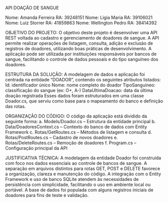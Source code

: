 API DOAÇÃO DE SANGUE

Nome: Amanda Ferreira RA: 39248151
Nome: Ligia Maria RA: 39106021
Nome: Luiz Storrer RA: 41859863
Nome: Wellington Pedro RA: 38414392

OBJETIVO DO PROJETO: O objetivo deste projeto é desenvolver uma API REST voltada
ao cadastro e gerenciamento de doadores de sangue. A API permite realizar operações de
listagem, consulta, adição e exclusão de registros de doadores, utilizando boas práticas de
desenvolvimento. A aplicação pode ser utilizada por instituições responsáveis por bancos de
sangue, facilitando o controle de dados pessoais e do tipo sanguíneo dos doadores. 

ESTRUTURA DA SOLUÇÃO: A modelagem de dados e aplicação foi centrada na entidade
“DOADOR”, contendo os seguintes atributos listados:
 Id: identificador único
 Nome: nome completo do doador
 TipoSanguineo: classificação do sangue (ex: O+, A-)
 DataUltimaDoacao: data da última doação registrada
Esses dados foram estruturados em uma classe Doador.cs, que serviu como base para o
mapeamento do banco e definição das rotas. 

ORGANIZAÇÃO DO CÓDIGO: O código da aplicação está dividido da seguinte forma:
a. Models/Doador.cs – Estrutura da entidade principal
b. Data/DoadoresContext.cs – Contexto do banco de dados com Entity Framework
c. Rotas/GetRoutes.cs – Métodos de listagem e consulta
d. Rotas/PostRoutes.cs – Cadastro de novos doadores
e. Rotas/DeleteRoutes.cs – Remoção de doadores
f. Program.cs – Configuração principal da API 

JUSTIFICATIVA TÉCNICA: A modelagem da entidade Doador foi construída com foco nos
dados essenciais ao controle de bancos de sangue. A separação em arquivos distintos
para rotas GET, POST e DELETE favorece a organização, clareza e manutenção do
código.
A integração com o Entity Framework e uso de banco SQLite atendem às necessidades de
persistência com simplicidade, facilitando o uso em ambiente local ou portável. A base de
dados foi populada com alguns registros iniciais de doadores para fins de teste e validação. 
